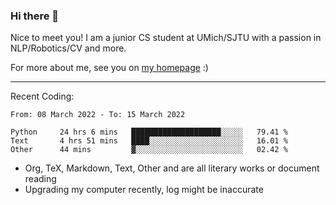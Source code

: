 ### Hi there 👋

Nice to meet you! I am a junior CS student at UMich/SJTU with a passion in NLP/Robotics/CV and more. 

For more about me, see you on [my homepage](https://jiayipan.me) :)

---

Recent Coding:
<!--START_SECTION:waka-->

```text
From: 08 March 2022 - To: 15 March 2022

Python     24 hrs 6 mins   ████████████████████░░░░░   79.41 %
Text       4 hrs 51 mins   ████░░░░░░░░░░░░░░░░░░░░░   16.01 %
Other      44 mins         ▓░░░░░░░░░░░░░░░░░░░░░░░░   02.42 %
```

<!--END_SECTION:waka-->
- Org, TeX, Markdown, Text, Other and are all literary works or document reading
- Upgrading my computer recently, log might be inaccurate
